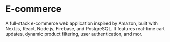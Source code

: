 # E-commerce
A full-stack e-commerce web application inspired by Amazon, built with Next.js, React, Node.js, Firebase, and PostgreSQL. It features real-time cart updates, dynamic product filtering, user authentication, and mor.
